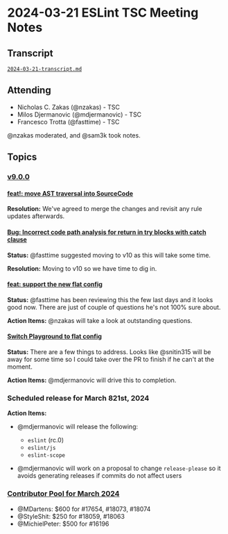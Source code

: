 # 2024-03-21 ESLint TSC Meeting Notes

## Transcript

[`2024-03-21-transcript.md`](2024-03-21-transcript.md)

## Attending

- Nicholas C. Zakas (@nzakas) - TSC
- Milos Djermanovic (@mdjermanovic) - TSC
- Francesco Trotta (@fasttime) - TSC

@nzakas moderated, and @sam3k took notes.

## Topics

### [v9.0.0](https://github.com/orgs/eslint/projects/4/views/2)

#### [feat!: move AST traversal into SourceCode](https://github.com/eslint/eslint/pull/18167)

**Resolution:** We've agreed to merge the changes and revisit any rule updates afterwards.

#### [Bug: Incorrect code path analysis for return in try blocks with catch clause](https://github.com/eslint/eslint/issues/17579)

**Status:** @fasttime suggested moving to v10 as this will take some time.

**Resolution:** Moving to v10 so we have time to dig in.

#### [feat: support the new flat config](https://github.com/eslint/create-config/issues/51)

**Status:** @fasttime has been reviewing this the few last days and it looks good now. There are just of couple of questions he's not 100% sure about.

**Action Items:** @nzakas will take a look at outstanding questions.

#### [Switch Playground to flat config](https://github.com/eslint/eslint.org/issues/507)

**Status:** There are a few things to address. Looks like @snitin315 will be away for some time so I could take over the PR to finish if he can't at the moment.

**Action Items:** @mdjermanovic will drive this to completion.

### Scheduled release for March 821st, 2024

**Action Items:**

- @mdjermanovic will release the following:

  - `eslint` (rc.0)
  - `eslint/js`
  - `eslint-scope`

- @mdjermanovic will work on a proposal to change `release-please` so it avoids generating releases if commits do not affect users

### [Contributor Pool for March 2024](https://github.com/issues?q=org%3Aeslint+label%3A%22contributor+pool%22+merged%3A2024-02-01..2024-02-29+)

- @MDartens: $600 for #17654, #18073, #18074
- @StyleShit: $250 for #18059, #18063
- @MichielPeter: $500 for #16196
